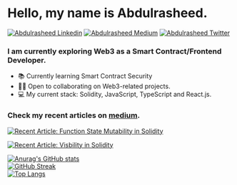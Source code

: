 
# Hello, my name is Abdulrasheed.

[![Abdulrasheed Linkedin](https://img.shields.io/badge/LinkedIn-0077B5?style=for-the-badge&logo=linkedin&logoColor=white)](https://www.linkedin.com/in/abdulrasheedadediran/)
[![Abdulrasheed Medium](https://img.shields.io/badge/Medium-000000?style=for-the-badge&logo=medium&logoColor=white)](https://medium.com/@abdulrasheedadediran)
[![Abdulrasheed Twitter](https://img.shields.io/badge/Twitter-1DA1F2?style=for-the-badge&logo=twitter&logoColor=white)](https://twitter.com/AdeAbdulrasheed)

### **I am currently exploring Web3 as a Smart Contract/Frontend Developer.** 


- 📚 Currently learning Smart Contract Security
- 🧑‍🍳 Open to collaborating on Web3-related projects. 
- 💻 My current stack: Solidity, JavaScript, TypeScript and React.js.


### Check my recent articles on <a href="https://medium.com/@abdulrasheedadediran">medium</a>.
 <a target="_blank" href="https://medium.com/coinmonks/function-state-mutability-in-solidity-acb850eedccc"><img src="https://github-readme-medium-recent-article.vercel.app/medium/@abdulrasheedadediran/0" alt="Recent Article: Function State Mutability in Solidity"> <br>

<a target="_blank" href="https://medium.com/coinmonks/visibility-in-solidity-e758a4739c95"><img src="https://github-readme-medium-recent-article.vercel.app/medium/@abdulrasheedadediran/1" alt="Recent Article: Visbility in Solidity"> <br>

![Anurag's GitHub stats](https://github-readme-stats.vercel.app/api?username=abdulrasheedadediran&show_icons=true&theme=algolia) <br>       [![GitHub Streak](https://github-readme-streak-stats.herokuapp.com/?user=abdulrasheedadediran&theme=algolia)](https://git.io/streak-stats) <br>
[![Top Langs](https://github-readme-stats.vercel.app/api/top-langs/?username=abdulrasheedadediran&layout=compact&card_width=445)](https://github.com/abdulrasheedadediran/github-readme-stats)
